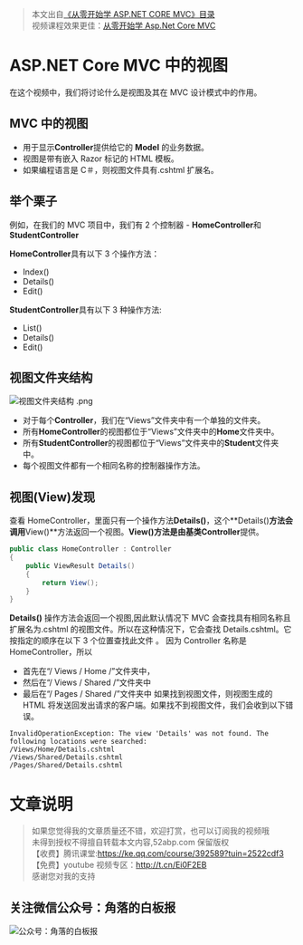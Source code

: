 > 本文出自[《从零开始学 ASP.NET CORE MVC》目录](https://www.52abp.com/wiki/mvc/0.1.4/1.Intro) </br>
> 视频课程效果更佳：[从零开始学 Asp.Net Core MVC](https://study.163.com/course/courseMain.htm?courseId=1209215803&share=2&shareId=400000000309007) </br>

# ASP.NET Core MVC 中的视图

在这个视频中，我们将讨论什么是视图及其在 MVC 设计模式中的作用。

## MVC 中的视图

- 用于显示**Controller**提供给它的 **Model** 的业务数据。
- 视图是带有嵌入 Razor 标记的 HTML 模板。
- 如果编程语言是 C＃，则视图文件具有.cshtml 扩展名。

## 举个栗子

例如，在我们的 MVC 项目中，我们有 2 个控制器 - **HomeController**和**StudentController**

**HomeController**具有以下 3 个操作方法：

- Index()
- Details()
- Edit()

**StudentController**具有以下 3 种操作方法:

- List()
- Details()
- Edit()

## 视图文件夹结构

![视图文件夹结构 .png](https://upload-images.jianshu.io/upload_images/1979022-174c051dd4d38059.png?imageMogr2/auto-orient/strip%7CimageView2/2/w/1240)

- 对于每个**Controller**，我们在“Views”文件夹中有一个单独的文件夹。
- 所有**HomeController**的视图都位于“Views”文件夹中的**Home**文件夹中。
- 所有**StudentController**的视图都位于“Views”文件夹中的**Student**文件夹中。
- 每个视图文件都有一个相同名称的控制器操作方法。

## 视图(View)发现

查看 HomeController，里面只有一个操作方法**Details()**，这个**Details()**方法会调用**View()**方法返回一个视图。**View()**方法是由基类**Controller**提供。

```csharp
public class HomeController : Controller
{
    public ViewResult Details()
    {
        return View();
    }
}
```

**Details()** 操作方法会返回一个视图,因此默认情况下 MVC 会查找具有相同名称且扩展名为.cshtml 的视图文件。所以在这种情况下，它会查找 Details.cshtml。它按指定的顺序在以下 3 个位置查找此文件 。
因为 Controller 名称是 HomeController，所以

- 首先在“/ Views / Home /”文件夹中，
- 然后在“/ Views / Shared /”文件夹中
- 最后在“/ Pages / Shared /”文件夹中
  如果找到视图文件，则视图生成的 HTML 将发送回发出请求的客户端。如果找不到视图文件，我们会收到以下错误。

```
InvalidOperationException: The view 'Details' was not found. The following locations were searched:
/Views/Home/Details.cshtml
/Views/Shared/Details.cshtml
/Pages/Shared/Details.cshtml

```

# 文章说明

> 如果您觉得我的文章质量还不错，欢迎打赏，也可以订阅我的视频哦 </br>
> 未得到授权不得擅自转载本文内容,52abp.com 保留版权 </br>
> 【收费】腾讯课堂:https://ke.qq.com/course/392589?tuin=2522cdf3 </br>
> 【免费】youtube 视频专区：http://t.cn/Ei0F2EB </br>
> 感谢您对我的支持

## 关注微信公众号：角落的白板报

![公众号：角落的白板报](https://upload-images.jianshu.io/upload_images/1979022-f19c505c18160c16.png)
